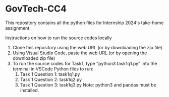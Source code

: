 # GovTech-CC4

This repository contains all the python files for Internship 2024's take-home assignment.

Instructions on how to run the source codes locally
1. Clone this repository using the web URL (or by downloading the zip file)
2. Using Visual Studio Code, paste the web URL (or by opening the downloaded zip file)
3. To run the source codes for Task1, type "python3 task1q1.py" into the terminal in VSCode
   Python files to run:
   1. Task 1 Question 1: task1q1.py
   2. Task 1 Question 2: task1q2.py
   3. Task 1 Question 3: task1q3.py
   Note: python3 and pandas must be installed.
